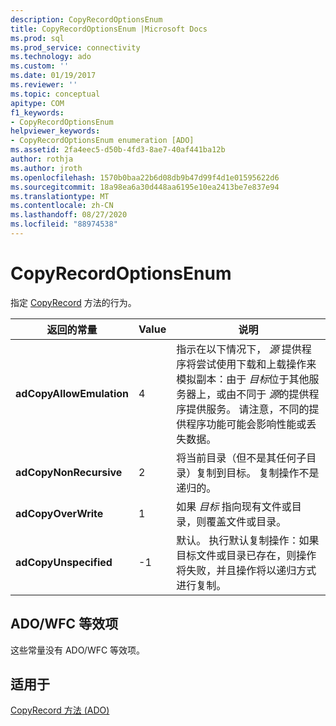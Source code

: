 ```yaml
---
description: CopyRecordOptionsEnum
title: CopyRecordOptionsEnum |Microsoft Docs
ms.prod: sql
ms.prod_service: connectivity
ms.technology: ado
ms.custom: ''
ms.date: 01/19/2017
ms.reviewer: ''
ms.topic: conceptual
apitype: COM
f1_keywords:
- CopyRecordOptionsEnum
helpviewer_keywords:
- CopyRecordOptionsEnum enumeration [ADO]
ms.assetid: 2fa4eec5-d50b-4fd3-8ae7-40af441ba12b
author: rothja
ms.author: jroth
ms.openlocfilehash: 1570b0baa22b6d08db9b47d99f4d1e01595622d6
ms.sourcegitcommit: 18a98ea6a30d448aa6195e10ea2413be7e837e94
ms.translationtype: MT
ms.contentlocale: zh-CN
ms.lasthandoff: 08/27/2020
ms.locfileid: "88974538"
---
```

# <a name="copyrecordoptionsenum"></a>CopyRecordOptionsEnum
指定 [CopyRecord](./copyrecord-method-ado.md) 方法的行为。  
  
|返回的常量|Value|说明|  
|--------------|-----------|-----------------|  
|**adCopyAllowEmulation**|4|指示在以下情况下， *源* 提供程序将尝试使用下载和上载操作来模拟副本：由于 *目标*位于其他服务器上，或由不同于 *源*的提供程序提供服务。 请注意，不同的提供程序功能可能会影响性能或丢失数据。|  
|**adCopyNonRecursive**|2|将当前目录（但不是其任何子目录）复制到目标。 复制操作不是递归的。|  
|**adCopyOverWrite**|1|如果 *目标* 指向现有文件或目录，则覆盖文件或目录。|  
|**adCopyUnspecified**|-1|默认。 执行默认复制操作：如果目标文件或目录已存在，则操作将失败，并且操作将以递归方式进行复制。|  
  
## <a name="adowfc-equivalent"></a>ADO/WFC 等效项  
 这些常量没有 ADO/WFC 等效项。  
  
## <a name="applies-to"></a>适用于  
 [CopyRecord 方法 (ADO)](./copyrecord-method-ado.md)